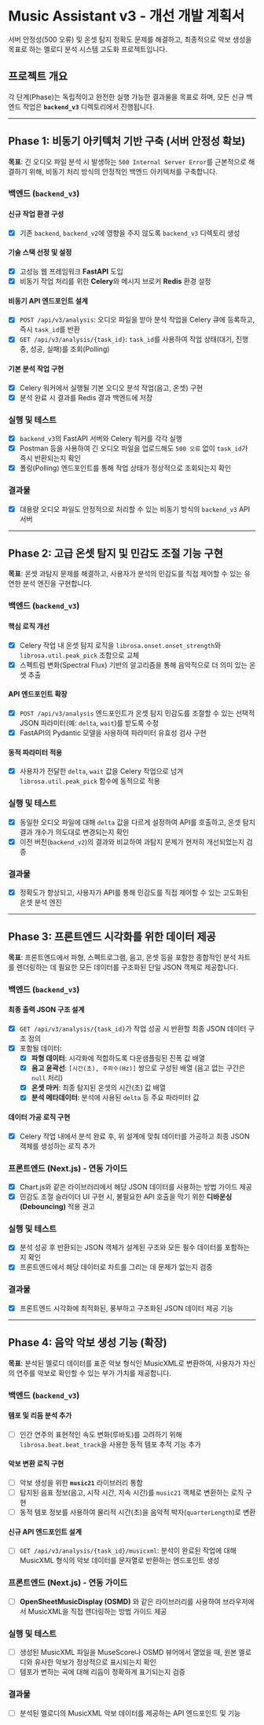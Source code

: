 # Music Assistant v3 - 개선 개발 계획서

서버 안정성(500 오류) 및 온셋 탐지 정확도 문제를 해결하고, 최종적으로 악보 생성을 목표로 하는 멜로디 분석 시스템 고도화 프로젝트입니다.

## 프로젝트 개요

각 단계(Phase)는 독립적이고 완전한 실행 가능한 결과물을 목표로 하며, 모든 신규 백엔드 작업은 **`backend_v3`** 디렉토리에서 진행됩니다.

---

## Phase 1: 비동기 아키텍처 기반 구축 (서버 안정성 확보)

**목표**: 긴 오디오 파일 분석 시 발생하는 `500 Internal Server Error`를 근본적으로 해결하기 위해, 비동기 처리 방식의 안정적인 백엔드 아키텍처를 구축합니다.

### 백엔드 (`backend_v3`)

#### 신규 작업 환경 구성

- [x] 기존 `backend`, `backend_v2`에 영향을 주지 않도록 `backend_v3` 디렉토리 생성

#### 기술 스택 선정 및 설정

- [x] 고성능 웹 프레임워크 **FastAPI** 도입
- [x] 비동기 작업 처리를 위한 **Celery**와 메시지 브로커 **Redis** 환경 설정

#### 비동기 API 엔드포인트 설계

- [x] `POST /api/v3/analysis`: 오디오 파일을 받아 분석 작업을 Celery 큐에 등록하고, 즉시 `task_id`를 반환
- [x] `GET /api/v3/analysis/{task_id}`: `task_id`를 사용하여 작업 상태(대기, 진행 중, 성공, 실패)를 조회(Polling)

#### 기본 분석 작업 구현

- [x] Celery 워커에서 실행될 기본 오디오 분석 작업(음고, 온셋) 구현
- [x] 분석 완료 시 결과를 Redis 결과 백엔드에 저장

### 실행 및 테스트

- [x] `backend_v3`의 FastAPI 서버와 Celery 워커를 각각 실행
- [x] Postman 등을 사용하여 긴 오디오 파일을 업로드해도 `500 오류` 없이 `task_id`가 즉시 반환되는지 확인
- [x] 폴링(Polling) 엔드포인트를 통해 작업 상태가 정상적으로 조회되는지 확인

### 결과물

- [x] 대용량 오디오 파일도 안정적으로 처리할 수 있는 비동기 방식의 `backend_v3` API 서버

---

## Phase 2: 고급 온셋 탐지 및 민감도 조절 기능 구현

**목표**: 온셋 과탐지 문제를 해결하고, 사용자가 분석의 민감도를 직접 제어할 수 있는 유연한 분석 엔진을 구현합니다.

### 백엔드 (`backend_v3`)

#### 핵심 로직 개선

- [x] Celery 작업 내 온셋 탐지 로직을 `librosa.onset.onset_strength`와 `librosa.util.peak_pick` 조합으로 교체
- [x] 스펙트럼 변화(Spectral Flux) 기반의 알고리즘을 통해 음악적으로 더 의미 있는 온셋 추출

#### API 엔드포인트 확장

- [x] `POST /api/v3/analysis` 엔드포인트가 온셋 탐지 민감도를 조절할 수 있는 선택적 JSON 파라미터(예: `delta`, `wait`)를 받도록 수정
- [x] FastAPI의 Pydantic 모델을 사용하여 파라미터 유효성 검사 구현

#### 동적 파라미터 적용

- [x] 사용자가 전달한 `delta`, `wait` 값을 Celery 작업으로 넘겨 `librosa.util.peak_pick` 함수에 동적으로 적용

### 실행 및 테스트

- [x] 동일한 오디오 파일에 대해 `delta` 값을 다르게 설정하여 API를 호출하고, 온셋 탐지 결과 개수가 의도대로 변경되는지 확인
- [x] 이전 버전(`backend_v2`)의 결과와 비교하여 과탐지 문제가 현저히 개선되었는지 검증

### 결과물

- [x] 정확도가 향상되고, 사용자가 API를 통해 민감도를 직접 제어할 수 있는 고도화된 온셋 분석 엔진

---

## Phase 3: 프론트엔드 시각화를 위한 데이터 제공

**목표**: 프론트엔드에서 파형, 스펙트로그램, 음고, 온셋 등을 포함한 종합적인 분석 차트를 렌더링하는 데 필요한 모든 데이터를 구조화된 단일 JSON 객체로 제공합니다.

### 백엔드 (`backend_v3`)

#### 최종 출력 JSON 구조 설계

- [x] `GET /api/v3/analysis/{task_id}`가 작업 성공 시 반환할 최종 JSON 데이터 구조 정의
- [x] 포함될 데이터:
  - [x] **파형 데이터**: 시각화에 적합하도록 다운샘플링된 진폭 값 배열
  - [x] **음고 윤곽선**: `[시간(초), 주파수(Hz)]` 쌍으로 구성된 배열 (음고 없는 구간은 `null` 처리)
  - [x] **온셋 마커**: 최종 탐지된 온셋의 시간(초) 값 배열
  - [x] **분석 메타데이터**: 분석에 사용된 `delta` 등 주요 파라미터 값

#### 데이터 가공 로직 구현

- [x] Celery 작업 내에서 분석 완료 후, 위 설계에 맞춰 데이터를 가공하고 최종 JSON 객체를 생성하는 로직 추가

### 프론트엔드 (Next.js) - 연동 가이드

- [x] Chart.js와 같은 라이브러리에서 해당 JSON 데이터를 사용하는 방법 가이드 제공
- [x] 민감도 조절 슬라이더 UI 구현 시, 불필요한 API 호출을 막기 위한 **디바운싱(Debouncing)** 적용 권고

### 실행 및 테스트

- [x] 분석 성공 후 반환되는 JSON 객체가 설계된 구조와 모든 필수 데이터를 포함하는지 확인
- [x] 프론트엔드에서 해당 데이터로 차트를 그리는 데 문제가 없는지 검증

### 결과물

- [x] 프론트엔드 시각화에 최적화된, 풍부하고 구조화된 JSON 데이터 제공 기능

---

## Phase 4: 음악 악보 생성 기능 (확장)

**목표**: 분석된 멜로디 데이터를 표준 악보 형식인 MusicXML로 변환하여, 사용자가 자신의 연주를 악보로 확인할 수 있는 부가 가치를 제공합니다.

### 백엔드 (`backend_v3`)

#### 템포 및 리듬 분석 추가

- [ ] 인간 연주의 표현적인 속도 변화(루바토)를 고려하기 위해 `librosa.beat.beat_track`을 사용한 동적 템포 추적 기능 추가

#### 악보 변환 로직 구현

- [ ] 악보 생성을 위한 **`music21`** 라이브러리 통합
- [ ] 탐지된 음표 정보(음고, 시작 시간, 지속 시간)를 `music21` 객체로 변환하는 로직 구현
- [ ] 동적 템포 정보를 사용하여 물리적 시간(초)을 음악적 박자(`quarterLength`)로 변환

#### 신규 API 엔드포인트 설계

- [ ] `GET /api/v3/analysis/{task_id}/musicxml`: 분석이 완료된 작업에 대해 MusicXML 형식의 악보 데이터를 문자열로 반환하는 엔드포인트 생성

### 프론트엔드 (Next.js) - 연동 가이드

- [ ] **OpenSheetMusicDisplay (OSMD)** 와 같은 라이브러리를 사용하여 브라우저에서 MusicXML을 직접 렌더링하는 방법 가이드 제공

### 실행 및 테스트

- [ ] 생성된 MusicXML 파일을 MuseScore나 OSMD 뷰어에서 열었을 때, 원본 멜로디와 유사한 악보가 정상적으로 표시되는지 확인
- [ ] 템포가 변하는 곡에 대해 리듬이 정확하게 표기되는지 검증

### 결과물

- [ ] 분석된 멜로디의 MusicXML 악보 데이터를 제공하는 API 엔드포인트 및 기능
